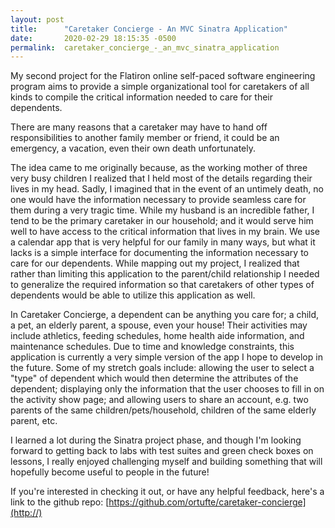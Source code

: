 ```yaml
---
layout: post
title:      "Caretaker Concierge - An MVC Sinatra Application"
date:       2020-02-29 18:15:35 -0500
permalink:  caretaker_concierge_-_an_mvc_sinatra_application
---
```



My second project for the Flatiron online self-paced software engineering program aims to provide a simple organizational tool for caretakers of all kinds to compile the critical information needed to care for their dependents. 

There are many reasons that a caretaker may have to hand off responsibilities to another family member or friend, it could be an emergency, a vacation, even their own death unfortunately. 

The idea came to me originally because, as the working mother of three very busy children I realized that I held most of the details regarding their lives in my head. Sadly, I imagined that in the event of an untimely death, no one would have the information necessary to provide seamless care for them during a very tragic time. While my husband is an incredible father, I tend to be the primary caretaker in our household; and it would serve him well to have access to the critical information that lives in my brain. We use a calendar app that is very helpful for our family in many ways, but what it lacks is a simple interface for documenting the information necessary to care for our dependents. While mapping out my project, I realized that rather than limiting this application to the parent/child relationship I needed to generalize the required information so that caretakers of other types of dependents would be able to utilize this application as well. 

In Caretaker Concierge, a dependent can be anything you care for; a child, a pet, an elderly parent, a spouse, even your house! Their activities may include athletics, feeding schedules, home health aide information, and maintenance schedules. Due to time and knowledge constraints, this application is currently a very simple version of the app I hope to develop in the future. Some of my stretch goals include: allowing the user to select a "type" of dependent which would then determine the attributes of the dependent; displaying only the information that the user chooses to fill in on the activity show page; and allowing users to share an account, e.g. two parents of the same children/pets/household, children of the same elderly parent, etc. 

I learned a lot during the Sinatra project phase, and though I'm looking forward to getting back to labs with test suites and green check boxes on lessons, I really enjoyed challenging myself and building something that will hopefully become useful to people in the future! 

If you're interested in checking it out, or have any helpful feedback, here's a link to the github repo: [https://github.com/ortufte/caretaker-concierge](http://)
